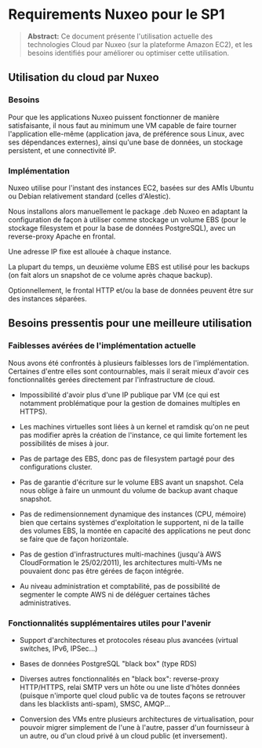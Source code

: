 # Requirements Nuxeo pour le SP1

> **Abstract:** Ce document présente l'utilisation actuelle des technologies Cloud par Nuxeo (sur la plateforme Amazon EC2), et les besoins identifiés pour améliorer ou optimiser cette utilisation.

## Utilisation du cloud par Nuxeo

### Besoins

Pour que les applications Nuxeo puissent fonctionner de manière satisfaisante, il nous faut au minimum une VM capable de faire tourner l'application elle-même (application java, de préférence sous Linux, avec ses dépendances externes), ainsi qu'une base de données, un stockage persistent, et une connectivité IP.

### Implémentation

Nuxeo utilise pour l'instant des instances EC2, basées sur des AMIs Ubuntu ou Debian relativement standard (celles d'Alestic).

Nous installons alors manuellement le package .deb Nuxeo en adaptant la configuration de façon à utiliser comme stockage un volume EBS (pour le stockage filesystem et pour la base de données PostgreSQL), avec un reverse-proxy Apache en frontal.

Une adresse IP fixe est allouée à chaque instance.

La plupart du temps, un deuxième volume EBS est utilisé pour les backups (on fait alors un snapshot de ce volume après chaque backup).

Optionnellement, le frontal HTTP et/ou la base de données peuvent être sur des instances séparées.

## Besoins pressentis pour une meilleure utilisation

### Faiblesses avérées de l'implémentation actuelle

Nous avons été confrontés à plusieurs faiblesses lors de l'implémentation. Certaines d'entre elles sont contournables, mais il serait mieux d'avoir ces fonctionnalités gerées directement par l'infrastructure de cloud.

- Impossibilité d'avoir plus d'une IP publique par VM (ce qui est notamment problématique pour la gestion de domaines multiples en HTTPS).

- Les machines virtuelles sont liées à un kernel et ramdisk qu'on ne peut pas modifier après la création de l'instance, ce qui limite fortement les possibilités de mises à jour.

- Pas de partage des EBS, donc pas de filesystem partagé pour des configurations cluster.

- Pas de garantie d'écriture sur le volume EBS avant un snapshot. Cela nous oblige à faire un unmount du volume de backup avant chaque snapshot.

- Pas de redimensionnement dynamique des instances (CPU, mémoire) bien que certains systèmes d'exploitation le supportent, ni de la taille des volumes EBS, la montée en capacité des applications ne peut donc se faire que de façon horizontale.

- Pas de gestion d'infrastructures multi-machines (jusqu'à AWS CloudFormation le 25/02/2011), les architectures multi-VMs ne pouvaient donc pas être gérées de façon intégrée.

- Au niveau administration et comptabilité, pas de possibilité de segmenter le compte AWS ni de déléguer certaines tâches administratives.

### Fonctionnalités supplémentaires utiles pour l'avenir

- Support d'architectures et protocoles réseau plus avancées (virtual switches, IPv6, IPSec...)

- Bases de données PostgreSQL "black box" (type RDS)

- Diverses autres fonctionnalités en "black box": reverse-proxy HTTP/HTTPS, relai SMTP vers un hôte ou une liste d'hôtes données (puisque n'importe quel cloud public va de toutes façons se retrouver dans les blacklists anti-spam), SMSC, AMQP...

- Conversion des VMs entre plusieurs architectures de virtualisation, pour pouvoir migrer simplement de l'une à l'autre, passer d'un fournisseur à un autre, ou d'un cloud privé à un cloud public (et inversement).
